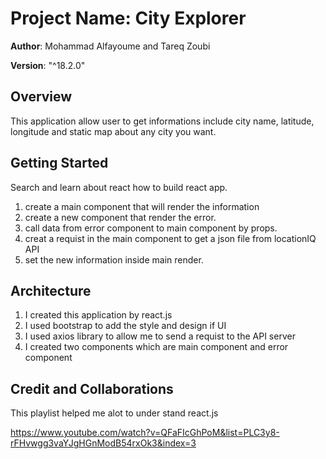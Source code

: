 # Project Name: City Explorer

**Author**: Mohammad Alfayoume and Tareq Zoubi

**Version**: "^18.2.0"

## Overview

This application allow user to get informations include city name, latitude, longitude and static map about any city you want.

## Getting Started

Search and learn about react how to build react app.

1) create a main component that will render the information
2) create a new component that render the error.
3) call data from error component to main component by props.
4) creat a requist in the main component to get a json file from locationIQ API
5) set the new information inside main render.

## Architecture

1) I created this application by react.js
2) I used bootstrap to add the style and design if UI
3) I used axios library to allow me to send a requist to the API server
4) I created two components which are main component and error component


## Credit and Collaborations

This playlist helped me alot to under stand react.js 

https://www.youtube.com/watch?v=QFaFIcGhPoM&list=PLC3y8-rFHvwgg3vaYJgHGnModB54rxOk3&index=3


